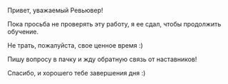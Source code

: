 Привет, уважаемый Ревьювер!

Пока просьба не проверять эту работу, я ее сдал, чтобы продолжить обучение.

Не трать, пожалуйста, свое ценное время :)

Пишу вопросу в пачку и жду обратную связь от наставников!

Спасибо, и хорошего тебе завершения дня :)
